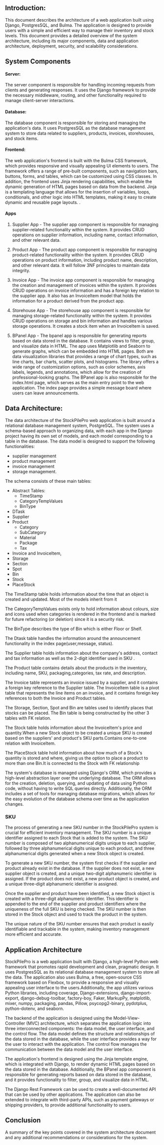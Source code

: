 ## Introduction: 
This document describes the architecture of a web application built using Django,
PostgresSQL, and Bulma. The application is designed to provide users with a simple
and efficient way to manage their inventory and stock levels. This document provides
a detailed overview of the system architecture, including its major components, data
and application architecture, deployment, security, and scalability considerations.

## System Components
#### Server:
The server component is responsible for handling incoming requests from clients 
and generating responses. It uses the Django framework to provide the necessary
middleware, routing, and other functionality required to manage client-server interactions.
#### Database:
The database component is responsible for storing and managing the application's data. It uses
PostgresSQL as the database management system to store data related to suppliers, products,
invoices, storehouses, and stock items.
#### Frontend: 
The web application's frontend is built with the Bulma CSS framework, which provides responsive and visually appealing UI elements to users. The framework offers a range of pre-built components, such as navigation bars, buttons, forms, and tables, which can be customized using CSS classes. In addition, the frontend uses Jinja rendering capabilities, which enable the dynamic generation of HTML pages based on data from the backend. Jinja is a templating language that allows for the insertion of variables, loops, conditionals, and other logic into HTML templates, making it easy to create dynamic and reusable page layouts.
.
#### Apps
1) Supplier App - The supplier app component is responsible for managing supplier-related functionality within the 
system. It provides CRUD operations on supplier information, including name, contact information, and other relevant data.

2) Product App - The product app component is responsible for managing product-related functionality within the 
system. It provides CRUD operations on product information, including product name, description, and other
relevant data. It will follow 3NF principles to maintain data integrity.
3) Invoice App - The invoice app component is responsible for managing the creation and management of invoices
within the system. It provides CRUD operations on invoice information and has a foreign key relation to the
supplier app. It also has an InvoiceItem model that holds the information for a product derived from the product
app.
4) Storehouse App - The storehouse app component is responsible for managing storage-related functionality within the 
   system. It provides CRUD operations on storage and bin information and handles various storage operations. It creates a stock item when an InvoiceItem is saved.
5) BPanel App - The bpanel app is responsible for generating reports based on data stored in the database.
It contains views to filter, group, and visualize data in HTML. The app uses Matplotlib and Seaborn to generate graphs, 
which can be embedded into HTML pages. Both are data visualization libraries that provides a range of
chart types, such as line charts, bar charts, scatter plots, and histograms.
The library offers a wide range of customization options, such as color schemes, axis labels, legends,
and annotations, which allow for the creation of professional-looking graphs.
The BPanel app is also responsible for the index.html page, which serves as the main entry point to the web
application. The index page provides a simple message board where users can leave announcements. 

## Data Architecture:
The data architecture of the StockPilePro web application is built around a
relational database management system, PostgreSQL. The system uses a schema-based
approach to organizing data, with each app in the Django project having its own set
of models, and each model corresponding to a table in the database. The data model
is designed to support the following functionalities: 
- supplier management
- product management
- invoice management
- storage management.

The schema consists of these main tables: 
- Abstract Tables:
  - TimeStamp
  - CategoryTempValues
  - BinType
- DTask 
- Supplier
- Product
  - Category
  - SubCategory
  - Material
  - Package
  - Tax
- Invoice and InvoiceItem,
- Storage
- Section
- Spot
- Bin
- Stock
- PlaceStock

The TimeStamp table holds information about the time that an object is created and updated. Most of the models 
inherit from it

The CategoryTempValues exists only to hold information about colours, size and icons used when categories is rendered
in the frontend and is marked for future refactoring (or deletion) since it is a security risk.

The BinType describes the type of Bin which is either Floor or Shelf.

The Dtask table handles the information around the announcement functionality in the index page(user,message, status).

The Supplier table holds information about the company's address, contact and tax information as well as the 2-digit 
identifier used in SKU .

The Product table contains details about the products in the inventory, including name, SKU, packaging,categories, 
tax rate, and description.

The Invoice table represents an invoice issued by a supplier, and it contains a foreign key reference to the 
Supplier table. The InvoiceItem table is a pivot table that represents the line items on an invoice, and it contains foreign key
references to both the Invoice and Product tables.

The Storage, Section, Spot and Bin are tables used to identify places that stocks can be placed. The Bin table is 
being constructed by the other 3 tables with FK relation. 

The Stock table holds information about the InvoiceItem's price and quantity.When a new Stock object to be created
a unique SKU is created based on the suppliers' and product's SKU parts.Contains one-to-one relation with InvoiceItem.

The PlaceStock table hold information about how much of a Stock's quantity is stored and where, giving us the option
to place a product to more than one Bin.It is connected to the Stock with FK relationship 


The system's database is managed using Django's ORM, which provides a high-level abstraction layer over the underlying database.
The ORM allows for the creation, deletion, querying, and updating of data using Python code, without having to write SQL queries
directly. Additionally, the ORM includes a set of tools for managing database migrations, which allows for the easy evolution
of the database schema over time as the application changes.

### SKU
The process of generating a new SKU number in the StockPilePro system is crucial for efficient inventory management.
The SKU number is a unique identifier assigned to each Stock that is added to the system.
The SKU number is composed of two alphanumerical digits unique to each supplier, followed by three alphanumerical 
digits unique to each product, and three alphanumerical digits generated when a new Stock object is created.

To generate a new SKU number, the system first checks if the supplier and product already exist in the database. 
If the supplier does not exist, a new supplier object is created, and a unique two-digit alphanumeric identifier is assigned.
If the product does not exist, a new product object is created, and a unique three-digit alphanumeric identifier is assigned.

Once the supplier and product have been identified, a new Stock object is created with a three-digit alphanumeric identifier.
This identifier is appended to the end of the supplier and product identifiers where the uniqueness of the full 
SKU is being checked. The SKU number is then stored in the Stock object and used to track the product in the system.

The unique nature of the SKU number ensures that each product is easily identifiable and trackable in the system,
making inventory management more efficient and accurate.

## Application Architecture
StockPilePro is a web application built with Django, a high-level Python web framework that promotes rapid development
and clean, pragmatic design. It uses PostgresSQL as its relational database management system to store all the data.
The application also uses Bulma, a free, open-source CSS framework based on Flexbox, to provide a responsive and visually 
appealing user interface to the users.Additionally, the app utilizes various Python libraries, including coverage,
Django-extensions, django-import-export, django-debug-toolbar, factory-boy, Faker, MarkupPy, matplotlib, mixer, numpy, 
packaging, pandas, Pillow, psycopg2-binary, pydotplus, python-dotenv, and seaborn.

The backend of the application is designed using the Model-View-Controller (MVC) architecture, which separates the application
logic into three interconnected components: the data model, the user interface, and the control flow. The data model defines
the structure and relationships of the data stored in the database, while the user interface provides a way for the user to 
interact with the application. The control flow manages the communication between the data model and the user interface.

The application's frontend is designed using the Jinja template engine, which is integrated with Django, to render dynamic
HTML pages based on the data stored in the database. Additionally, the BPanel app component is responsible for generating 
reports based on data stored in the database, and it provides functionality to filter, group, and visualize data in HTML.

The Django Rest Framework can be used to create a well-documented API that can be used by other applications. The application
can also be extended to integrate with third-party APIs, such as payment gateways or shipping providers, to provide additional
functionality to users.





## Conclusion
A summary of the key points covered in the system architecture document and any additional 
recommendations or considerations for the system.
